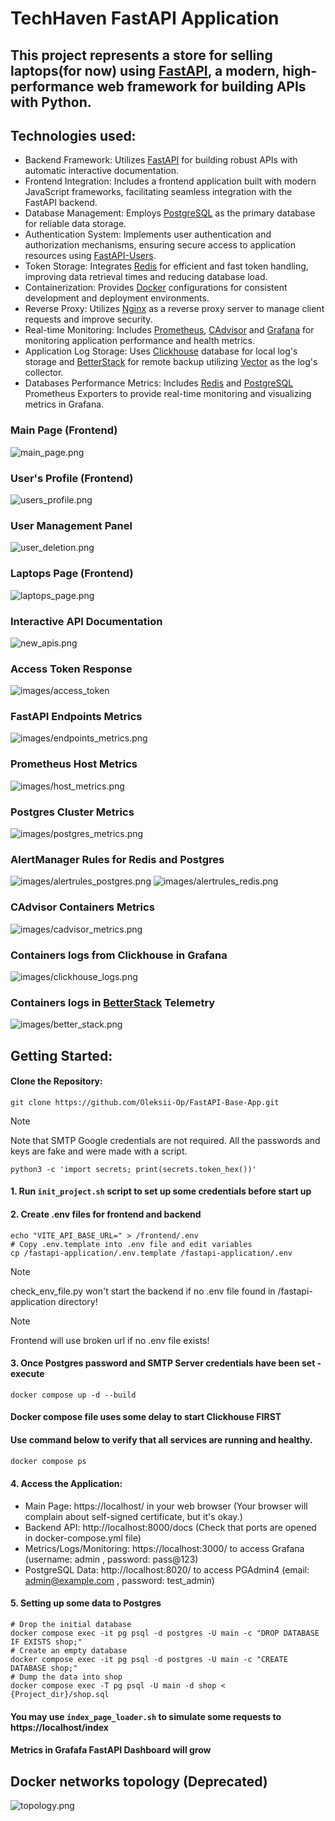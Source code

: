 # TechHaven FastAPI Application

## This project represents a store for selling laptops(for now) using [FastAPI](https://fastapi.tiangolo.com/), a modern, high-performance web framework for building APIs with Python.

## Technologies used:
* Backend Framework: Utilizes [FastAPI](https://fastapi.tiangolo.com/) for building robust APIs with automatic interactive documentation.
* Frontend Integration: Includes a frontend application built with modern JavaScript frameworks, facilitating seamless integration with the FastAPI backend.
* Database Management: Employs [PostgreSQL](https://www.postgresql.org/) as the primary database for reliable data storage.
* Authentication System: Implements user authentication and authorization mechanisms, ensuring secure access to application resources using [FastAPI-Users](https://fastapi-users.github.io/fastapi-users/latest/).
* Token Storage: Integrates [Redis](https://redis.io/) for efficient and fast token handling, improving data retrieval times and reducing database load.
* Containerization: Provides [Docker](https://www.docker.com/) configurations for consistent development and deployment environments.
* Reverse Proxy: Utilizes [Nginx](https://nginx.org/) as a reverse proxy server to manage client requests and improve security.
* Real-time Monitoring: Includes [Prometheus](https://prometheus.io/), [CAdvisor](https://github.com/google/cadvisor) and [Grafana](https://grafana.com/) for monitoring application performance and health metrics.
* Application Log Storage: Uses [Clickhouse](https://clickhouse.com/) database for local log's storage and [BetterStack](https://betterstack.com/community/guides/logging/docker-logs/) for remote backup utilizing [Vector](https://vector.dev/) as the log's collector.
* Databases Performance Metrics: Includes [Redis](https://github.com/oliver006/redis_exporter) and [PostgreSQL](https://github.com/prometheus-community/postgres_exporter) Prometheus Exporters to provide real-time monitoring and visualizing metrics in Grafana. 


### Main Page (Frontend)
![main_page.png](images/main_page.png)
### User's Profile (Frontend)
![users_profile.png](images/users_profile.png)
### User Management Panel
![user_deletion.png](images/user_deletion.png)
### Laptops Page (Frontend)
![laptops_page.png](images/laptops_page.png)
### Interactive API Documentation
![new_apis.png](images/new_apis.png)
### Access Token Response
![images/access_token](/images/access_token.png)
### FastAPI Endpoints Metrics
![images/endpoints_metrics.png](images/endpoints_metrics.png)
### Prometheus Host Metrics
![images/host_metrics.png](/images/host_metrics.png)
### Postgres Cluster Metrics
![images/postgres_metrics.png](/images/postgres_metrics.png)
### AlertManager Rules for Redis and Postgres
![images/alertrules_postgres.png](/images/alertrules_postgres.png)
![images/alertrules_redis.png](/images/alertrules_redis.png)
### CAdvisor Containers Metrics
![images/cadvisor_metrics.png](images/cadvisor_metrics.png)
### Containers logs from Clickhouse in Grafana
![images/clickhouse_logs.png](images/clickhouse_logs.png)
### Containers logs in [BetterStack](https://betterstack.com/community/guides/logging/docker-logs/) Telemetry
![images/better_stack.png](images/better_stack.png)



## Getting Started:

#### Clone the Repository:

```shell
git clone https://github.com/Oleksii-Op/FastAPI-Base-App.git
```

> [!NOTE]
> Note that SMTP Google credentials are not required.
> All the passwords and keys are fake and were made with a script.
```shell
python3 -c 'import secrets; print(secrets.token_hex())'
```
#### 1. Run `init_project.sh` script to set up some credentials before start up
#### 2. Create .env files for frontend and backend
```shell
echo "VITE_API_BASE_URL=" > /frontend/.env
# Copy .env.template into .env file and edit variables
cp /fastapi-application/.env.template /fastapi-application/.env
```
> [!NOTE] 
> check_env_file.py won't start the backend if no .env file found in /fastapi-application directory!

> [!NOTE]
> Frontend will use broken url if no .env file exists!

#### 3. Once Postgres password and SMTP Server credentials have been set - execute
```shell
docker compose up -d --build
```
#### Docker compose file uses some delay to start Clickhouse FIRST

#### Use command below to verify that all services are running and healthy.
```bash
docker compose ps
```
#### 4. Access the Application:

* Main Page: https://localhost/ in your web browser (Your browser will complain about self-signed certificate, but it's okay.)
* Backend API: http://localhost:8000/docs (Check that ports are opened in docker-compose.yml file)
* Metrics/Logs/Monitoring: https://localhost:3000/ to access Grafana (username: admin , password: pass@123)
* PostgreSQL Data: http://localhost:8020/ to access PGAdmin4 (email: admin@example.com , password: test_admin)

#### 5. Setting up some data to Postgres
```shell
# Drop the initial database
docker compose exec -it pg psql -d postgres -U main -c "DROP DATABASE IF EXISTS shop;"
# Create an empty database
docker compose exec -it pg psql -d postgres -U main -c "CREATE DATABASE shop;"
# Dump the data into shop
docker compose exec -T pg psql -U main -d shop < {Project_dir}/shop.sql
```

#### You may use `index_page_loader.sh` to simulate some requests to https://localhost/index
#### Metrics in Grafafa FastAPI Dashboard will grow


## Docker networks topology (Deprecated)
![topology.png](topology.png)
